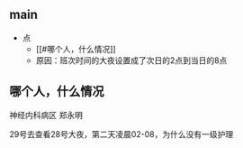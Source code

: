 


## main


- 点
	- [[#哪个人，什么情况]]
	- 原因：班次时间的大夜设置成了次日的2点到当日的8点




## 哪个人，什么情况

神经内科病区  郑永明

29号去查看28号大夜，第二天凌晨02-08，为什么没有一级护理